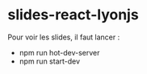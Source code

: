 # slides-react-lyonjs

Pour voir les slides, il faut lancer : 

- npm run hot-dev-server
- npm run start-dev
